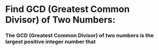 # Find GCD (Greatest Common Divisor) of Two Numbers:
### The GCD (Greatest Common Divisor) of two numbers is the largest positive integer number that
